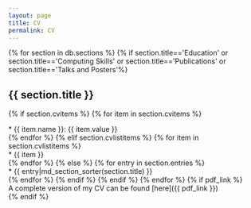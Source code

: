 ```yaml
---
layout: page
title: CV
permalink: CV
---
```

{% for section in db.sections %}
{% if section.title=='Education' or section.title=='Computing Skills' or section.title=='Publications' or section.title=='Talks and Posters'%}
## {{ section.title }}
{% if section.cvitems %}
{% for item in section.cvitems %}
<div class="lead">
* {{ item.name }}: {{ item.value }}
</div>
{% endfor %}
{% elif section.cvlistitems %}
{% for item in section.cvlistitems %}
<div class="lead">
* {{ item }}
</div>
{% endfor %}
{% else %}
{% for entry in section.entries %}
<div class="lead">
* {{ entry|md_section_sorter(section.title) }}
</div>
{% endfor %}
{% endif %}
{% endif %}
{% endfor %}
{% if pdf_link %}
<div class="lead text-center">
A complete version of my CV can be found [here]({{ pdf_link }})
</div>
{% endif %}
